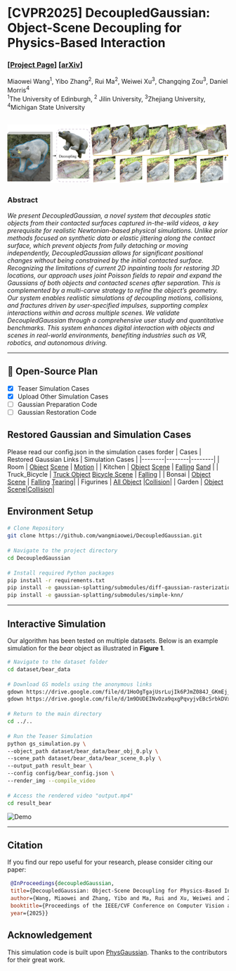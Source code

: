 # [CVPR2025] DecoupledGaussian: Object-Scene Decoupling for Physics-Based Interaction

### [[Project Page](https://wangmiaowei.github.io/DecoupledGaussian.github.io/)] [[arXiv](https://arxiv.org/abs/2503.05484v1)] 

Miaowei Wang<sup>1</sup>\, Yibo Zhang<sup>2</sup>\, Rui Ma<sup>2</sup>\, Weiwei Xu<sup>3</sup>\, Changqing Zou<sup>3</sup>, Daniel Morris<sup>4</sup><br>
<sup>1</sup>The University of Edinburgh, <sup>2</sup>
Jilin University, <sup>3</sup>Zhejiang University, <sup>4</sup>Michigan State University <br>

![DecoupledGaussian](assets/teaser.png)
---

### Abstract

*We present DecoupledGaussian, a novel system that decouples static objects from their contacted surfaces captured in-the-wild videos, a key prerequisite for realistic Newtonian-based physical simulations. Unlike prior methods focused on synthetic data or elastic jittering along the contact surface, which prevent objects from fully detaching or moving independently, DecoupledGaussian allows for significant positional changes without being constrained by the initial contacted surface. Recognizing the limitations of current 2D inpainting tools for restoring 3D locations,
our approach uses joint Poisson fields to repair and expand the Gaussians of both objects and contacted scenes after separation. This is complemented by a multi-carve strategy to refine the object’s geometry. Our system enables realistic simulations of decoupling motions, collisions, and fractures driven by user-specified impulses, supporting complex interactions within and across multiple scenes. We validate DecoupledGaussian through a comprehensive user study and quantitative benchmarks. This system enhances digital interaction with objects and scenes in real-world environments, benefiting industries such as VR, robotics, and autonomous driving.*

---
## 📑 Open-Source Plan

- [x] Teaser Simulation Cases
- [x] Upload Other Simulation Cases
- [ ] Gaussian Preparation Code
- [ ] Gaussian Restoration Code
## Restored Gaussian and Simulation Cases 

Please read our config.json in the simulation cases forder
| Cases    | Restored Gaussian Links    | Simulation Cases    |
|--------|--------|--------|
| Room  | [Object](https://drive.google.com/file/d/1vG2Q75Pd9ZEv1qvYMyDpqe-r7DDB4DdA/view?usp=sharing) [Scene](https://drive.google.com/file/d/1jszQPIELNgPIg7jGhdXnuxfih3WFJYEF/view?usp=sharing)    | [Motion](https://drive.google.com/drive/folders/1HriHz_IFjxoE2UarHvesXXxpMrHwAKyG?usp=sharing)  |
| Kitchen  | [Object](https://drive.google.com/file/d/1M7O2zNwP-NXTf3XewKDXTF3zPxoqnRlP/view?usp=sharing) [Scene](https://drive.google.com/file/d/1fi0eD50IGaFqkzVKcJjQeE2eirXHUZIF/view?usp=sharing) | [Falling](https://drive.google.com/drive/folders/1jai_hNEOqj9CjMC4zqmCHf4AGPQR7SjV?usp=sharing) [Sand](https://drive.google.com/drive/folders/1ILgXJiIokvbkMkBa9qHkafRWw6ZKuCr7?usp=sharing) |
| Truck_Bicycle  | [Truck Object](https://drive.google.com/file/d/1GH8WBVzDN53va4T5LcrR0rd8_tqNJlhL/view?usp=sharing) [Bicycle Scene](https://drive.google.com/file/d/19aND0SE_bvXdAO1y3zIyePWICjoRbHPr/view?usp=sharing) | [Falling](https://drive.google.com/drive/folders/1zahMTEO4A0VjGVa1nRfitgXMMyjYmkKW?usp=sharing) |
| Bonsai  | [Object](https://drive.google.com/file/d/1cm_GIFIGIevIAuGRdwm07w-7w0hM07B1/view?usp=sharing) [Scene](https://drive.google.com/file/d/19jDL5X9Xzbd_a7AAAsh-9FYzh4-6388N/view?usp=sharing) | [Falling](https://drive.google.com/drive/folders/1t7LuBXt_f7JphWyJ2-OlHrfzUcReowlV?usp=sharing) [Tearing](https://drive.google.com/drive/folders/1I0d8h-F-m0Ck-kYe_RPN3ZgpTrPf1Dk6?usp=sharing)|
| Figurines  | [All Object](https://drive.google.com/drive/folders/1Pi7e66-Mjeua5Btfzm26kpu3_uSpShNd?usp=sharing) |[Collision](https://drive.google.com/drive/folders/1d8aZvsnfyNznp37YIv6mynj1w1JISh48?usp=sharing)|
| Garden  | [Object](https://drive.google.com/file/d/1HBgAS9JVPnqKYERWk3q3v7PohuU309uS/view?usp=sharing) [Scene](https://drive.google.com/file/d/1zUBWBUVs2QlEzmoRs_hEqyCgC76U-aJg/view?usp=sharing)|[Collision](https://drive.google.com/drive/folders/17GJP_3GpHGHZK8Zg1u-paB8aYfQH3KMG?usp=drive_link)|
## Environment Setup
```bash
# Clone Repository 
git clone https://github.com/wangmiaowei/DecoupledGaussian.git

# Navigate to the project directory
cd DecoupledGaussian

# Install required Python packages
pip install -r requirements.txt
pip install -e gaussian-splatting/submodules/diff-gaussian-rasterization/
pip install -e gaussian-splatting/submodules/simple-knn/
```

---

## Interactive Simulation

Our algorithm has been tested on multiple datasets. Below is an example simulation for the *bear* object as illustrated in **Figure 1**.

```bash
# Navigate to the dataset folder
cd dataset/bear_data

# Download GS models using the anonymous links
gdown https://drive.google.com/file/d/1HoOgTgajUsrLujIk6PJmZ084J_GKmEj_/view?usp=drive_link
gdown https://drive.google.com/file/d/1m9DUDEINvOza9qxgPqvyjvEBcSrbkDVx/view?usp=drive_link

# Return to the main directory
cd ../..

# Run the Teaser Simulation
python gs_simulation.py \
--object_path dataset/bear_data/bear_obj_0.ply \
--scene_path dataset/bear_data/bear_scene_0.ply \
--output_path result_bear \
--config config/bear_config.json \
--render_img --compile_video

# Access the rendered video "output.mp4"
cd result_bear 

```
![Demo](result_bear/bear_collision_compressed.gif)


---
## Citation

   If you find our repo useful for your research, please consider citing our paper:

   ```bibtex
    @InProceedings{decoupledGaussian,
    title={DecoupledGaussian: Object-Scene Decoupling for Physics-Based Interaction},
    author={Wang, Miaowei and Zhang, Yibo and Ma, Rui and Xu, Weiwei and Zou, Changqing and Morris, Daniel},
    booktitle={Proceedings of the IEEE/CVF Conference on Computer Vision and Pattern Recognition},
    year={2025}}
   ```


## Acknowledgement

This simulation code is built upon [PhysGaussian](https://github.com/XPandora/PhysGaussian). Thanks to the contributors for their great work.





